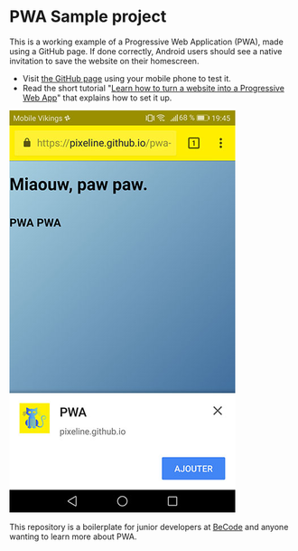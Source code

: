 # PWA Sample project

This is a working example of a Progressive Web Application (PWA), made using a GitHub page. If done correctly, Android users should see a native invitation to save the website on their homescreen.

- Visit [the GitHub page](https://pixeline.github.io/pwa-example/index.html) using your mobile phone to test it.
- Read the short tutorial "[Learn how to turn a website into a Progressive Web App](https://dev.to/pixeline/the-easy-way-to-turn-a-website-into-a-progressive-web-app-77g)" that explains how to set it up.


![](./SOURCES/add-to-homescreen.jpg)

This repository is a boilerplate for junior developers at [BeCode](http://www.becode.org) and anyone wanting to learn more about PWA.

